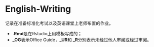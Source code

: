 # English-Writing

记录在准备标准化考试以及英语课堂上老师布置的作业。
 * **.Rmd**是在Rstudio上用模板写成的；
 * **_OG**表示Office Guide，**_UR**和 **_R**分别表示未经过他人审阅或经过审阅。
